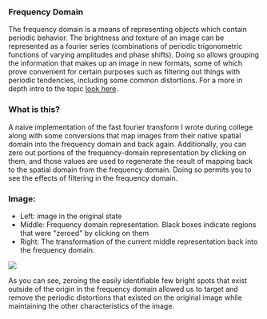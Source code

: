 ### Frequency Domain
The frequency domain is a means of representing objects which contain periodic behavior. The brightness and texture
of an image can be represented as a fourier series (combinations of periodic trigonometric functions of varying
amplitudes and phase shifts). Doing so allows grouping the information that makes up an image in new formats, some
of which prove convenient for certain purposes such as filtering out things with periodic tendencies, including
some common distortions. For a more in depth intro to the topic [look here](https://www.cs.auckland.ac.nz/courses/compsci773s1c/lectures/ImageProcessing-html/topic1.htm).


### What is this?
A naive implementation of the fast fourier transform I wrote during college along with some conversions that map images from their 
native spatial domain into the frequency domain and back again. Additionally, you can zero out portions of the frequency-domain representation
by clicking on them, and those values are used to regenerate the result of mapping back to the spatial domain from the frequency domain. 
Doing so permits you to see the effects of filtering in the frequency domain.


### Image:
- Left: image in the original state
- Middle: Frequency domain representation. Black boxes indicate regions that were "zeroed" by clicking on them
- Right: The transformation of the current middle representation back into the frequency domain.


<img src="http://s8.postimg.org/viw2hy6fp/Screen_Shot_2015_10_05_at_10_40_55_PM.png"/>


As you can see, zeroing the easily identifiable few bright spots that exist outside of the origin in the frequency domain 
allowed us to target and remove the periodic distortions that existed on the original image while maintaining the other 
characteristics of the image.